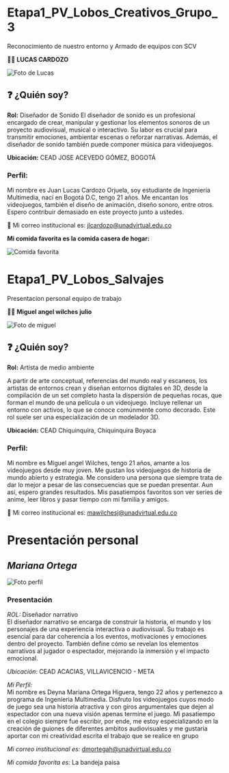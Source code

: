 # Etapa1_PV_Lobos_Creativos_Grupo_3

Reconocimiento de nuestro entorno y Armado de equipos con SCV

👨‍🎓 **LUCAS CARDOZO**

![Foto de Lucas](./foto%20universidad.jpg)

## ❓ ¿Quién soy?

**Rol:** Diseñador de Sonido 
El diseñador de sonido es un profesional encargado de crear, manipular y gestionar los elementos sonoros de un proyecto audiovisual, musical o interactivo. Su labor es crucial para transmitir emociones, ambientar escenas o reforzar narrativas. Además, el diseñador de sonido también puede componer música para videojuegos. 


**Ubicación:** CEAD JOSE ACEVEDO GÓMEZ, BOGOTÁ

### Perfil:
Mi nombre es Juan Lucas Cardozo Orjuela, soy estudiante de Ingeniería Multimedia, nací en Bogotá D.C, tengo 21 años. Me encantan los videojuegos, también el diseño de animación, diseño sonoro, entre otros. Espero contribuir demasiado en este proyecto junto a ustedes.

📧 Mi correo institucional es: [jlcardozo@unadvirtual.edu.co](mailto:jlcardozo@unadvirtual.edu.co)

**Mi comida favorita es la comida casera de hogar:**

![Comida favorita](./comida%20casera.png)

# Etapa1_PV_Lobos_Salvajes

Presentacion personal equipo de trabajo

👨‍🎓 **Miguel angel wilches julio**

![Foto de miguel](./Imagen%20de%20WhatsApp%202024-09-17%20a%20las%2020.25.12_088d2e28.jpg)


## ❓ ¿Quién soy?

**Rol:** Artista de medio ambiente  

A partir de arte conceptual, referencias del mundo real y escaneos, los artistas de entornos crean y diseñan entornos digitales en 3D, desde la compilación de un set completo hasta la dispersión de pequeñas rocas, que forman el mundo de una película o un videojuego. Incluye rellenar un entorno con activos, lo que se conoce comúnmente como decorado. Este rol suele ser una especialización de un modelador 3D.

**Ubicación:** CEAD Chiquinquira, Chiquinquira Boyaca

### Perfil:

Mi nombre es Miguel angel Wilches, tengo 21 años, amante a los videojuegos desde muy joven. Me gustan los videojuegos de historia de mundo abierto y estrategia. Me considero una persona que siempre trata de dar lo mejor a pesar de las consecuencias que se puedan presentar. Aun así, espero grandes resultados. Mis pasatiempos favoritos son ver series de anime, leer libros y pasar tiempo con mi familia y amigos.

📧 Mi correo institucional es: [mawilchesj@unadvirtual.edu.co](mailto:mawilchesj@unadvirtual.edu.co)

 
# Presentación personal
## *Mariana Ortega*

![Foto perfil](Foto%20(2).jpeg) 

### Presentación

*ROL:* Diseñador narrativo  
El diseñador narrativo se encarga de construir la historia, el mundo y los personajes de una experiencia interactiva o audiovisual. Su trabajo es esencial para dar coherencia a los eventos, motivaciones y emociones dentro del proyecto. También define cómo se revelan los elementos narrativos al jugador o espectador, mejorando la inmersión y el impacto emocional.

*Ubicación:* CEAD ACACIAS, VILLAVICENCIO - META

*Mi Perfil:*  
Mi nombre es Deyna Mariana Ortega Higuera, tengo 22 años y pertenezco a programa de Ingenieria Multimedia. Disfruto los videojuegos cuyos modo de juego sea una historia atractiva y con giros argumentales que dejen al espectador con una nueva visión apenas termine el juego. Mi pasatiempo en el colegio siempre fue escribir, por ende, me estoy especializando en la creación de guiones de diferentes ambitos audiovisuales y me gustaria aportar con mi creatividad escrita el trabajo que se realice en grupo

*Mi correo institucional es:* [dmortegah@unadvirtual.edu.co](mailto:dmortegah@unadvirtual.edu.co)

*Mi comida favorita es:* La bandeja paisa
